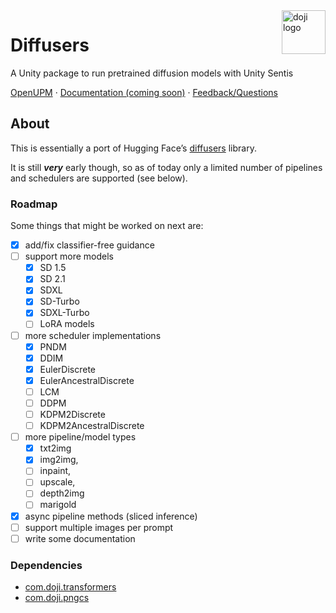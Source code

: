 <a href="https://www.doji-tech.com/">
  <img src="https://www.doji-tech.com/assets/favicon.ico" alt="doji logo" title="Doji" align="right" height="70" />
</a>

# Diffusers
A Unity package to run pretrained diffusion models with Unity Sentis

[OpenUPM] · [Documentation (coming soon)] · [Feedback/Questions]

## About

This is essentially a port of Hugging Face’s [diffusers] library.

It is still ***very*** early though, so as of today only a limited number of pipelines and schedulers are supported (see below).

### Roadmap
Some things that might be worked on next are:
- [x] add/fix classifier-free guidance
- [ ] support more models
  - [x] SD 1.5
  - [x] SD 2.1
  - [x] SDXL
  - [x] SD-Turbo
  - [x] SDXL-Turbo
  - [ ] LoRA models
- [ ] more scheduler implementations
  - [x] PNDM
  - [x] DDIM
  - [x] EulerDiscrete
  - [x] EulerAncestralDiscrete
  - [ ] LCM
  - [ ] DDPM
  - [ ] KDPM2Discrete
  - [ ] KDPM2AncestralDiscrete
- [ ] more pipeline/model types
  - [x] txt2img
  - [x] img2img,
  - [ ] inpaint,
  - [ ] upscale,
  - [ ] depth2img
  - [ ] marigold
- [x] async pipeline methods (sliced inference)
- [ ] support multiple images per prompt
- [ ] write some documentation

### Dependencies
- [com.doji.transformers]
- [com.doji.pngcs]

[OpenUPM]: https://openupm.com/packages/com.doji.diffusers
[Documentation (coming soon)]: https://github.com/julienkay/com.doji.diffusers
[Feedback/Questions]: https://discussions.unity.com/t/stable-diffusion-diffusers-transformers-package/332701
[diffusers]: https://github.com/huggingface/diffusers
[com.doji.transformers]: https://github.com/julienkay/com.doji.transformers
[com.doji.pngcs]: https://github.com/julienkay/com.doji.pngcs